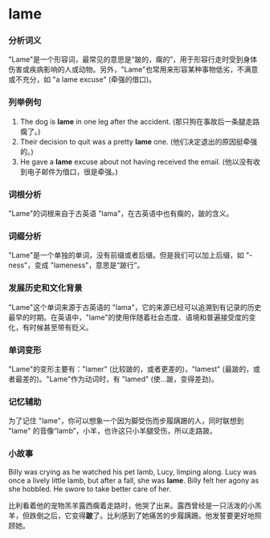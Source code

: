 # lame

### 分析词义

  

"Lame"是一个形容词，最常见的意思是“跛的，瘸的”，用于形容行走时受到身体伤害或疾病影响的人或动物。另外，"Lame"也常用来形容某种事物低劣，不满意或不充分，如 "a lame excuse" (牵强的借口)。

  

### 列举例句

  

1.  The dog is **lame** in one leg after the accident. (那只狗在事故后一条腿走路瘸了。)
2.  Their decision to quit was a pretty **lame** one. (他们决定退出的原因挺牵强的。)
3.  He gave a **lame** excuse about not having received the email. (他以没有收到电子邮件为借口，很是牵强。)

  

### 词根分析

  

"Lame"的词根来自于古英语 "lama"，在古英语中也有瘸的，跛的含义。

  

### 词缀分析

  

"Lame"是一个单独的单词，没有前缀或者后缀。但是我们可以加上后缀，如 "-ness"，变成 "lameness"，意思是“跛行”。

  

### 发展历史和文化背景

  

"Lame"这个单词来源于古英语的 "lama"，它的来源已经可以追溯到有记录的历史最早的时期。在英语中，"lame"的使用伴随着社会态度、语境和普遍接受度的变化，有时候甚至带有贬义。

  

### 单词变形

  

"Lame"的变形主要有："lamer" (比较跛的，或者更差的)，"lamest" (最跛的，或者最差的)。"Lame"作为动词时，有 "lamed" (使...跛，变得差劲)。

  

### 记忆辅助

  

为了记住 "lame"，你可以想象一个因为脚受伤而步履蹒跚的人，同时联想到 "lame" 的音像“lamb”，小羊，也许这只小羊腿受伤，所以走路跛。

  

### 小故事

  

Billy was crying as he watched his pet lamb, Lucy, limping along. Lucy was once a lively little lamb, but after a fall, she was **lame**. Billy felt her agony as she hobbled. He swore to take better care of her.

  

比利看着他的宠物羔羊露西瘸着走路时，他哭了出来。露西曾经是一只活泼的小羔羊，但跌倒之后，它变得**跛**了。比利感到了她痛苦的步履蹒跚。他发誓要更好地照顾她。
